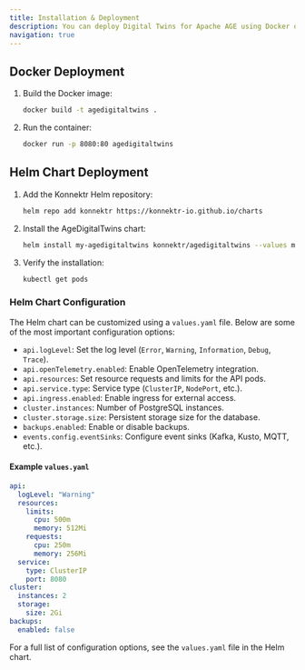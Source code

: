 ```yaml
---
title: Installation & Deployment
description: You can deploy Digital Twins for Apache AGE using Docker or Helm. The preferred method is Helm for Kubernetes environments.
navigation: true
---
```


## Docker Deployment

1. Build the Docker image:
   ```bash
   docker build -t agedigitaltwins .
   ```
2. Run the container:
   ```bash
   docker run -p 8080:80 agedigitaltwins
   ```

## Helm Chart Deployment

1. Add the Konnektr Helm repository:
   ```bash
   helm repo add konnektr https://konnektr-io.github.io/charts
   ```
2. Install the AgeDigitalTwins chart:
   ```bash
   helm install my-agedigitaltwins konnektr/agedigitaltwins --values my-values.yaml
   ```
3. Verify the installation:
   ```bash
   kubectl get pods
   ```

### Helm Chart Configuration

The Helm chart can be customized using a `values.yaml` file. Below are some of the most important configuration options:

- `api.logLevel`: Set the log level (`Error`, `Warning`, `Information`, `Debug`, `Trace`).
- `api.openTelemetry.enabled`: Enable OpenTelemetry integration.
- `api.resources`: Set resource requests and limits for the API pods.
- `api.service.type`: Service type (`ClusterIP`, `NodePort`, etc.).
- `api.ingress.enabled`: Enable ingress for external access.
- `cluster.instances`: Number of PostgreSQL instances.
- `cluster.storage.size`: Persistent storage size for the database.
- `backups.enabled`: Enable or disable backups.
- `events.config.eventSinks`: Configure event sinks (Kafka, Kusto, MQTT, etc.).

#### Example `values.yaml`

```yaml
api:
  logLevel: "Warning"
  resources:
    limits:
      cpu: 500m
      memory: 512Mi
    requests:
      cpu: 250m
      memory: 256Mi
  service:
    type: ClusterIP
    port: 8080
cluster:
  instances: 2
  storage:
    size: 2Gi
backups:
  enabled: false
```

For a full list of configuration options, see the `values.yaml` file in the Helm chart.
